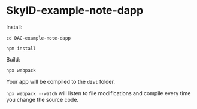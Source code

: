 # SkyID-example-note-dapp

Install:

`cd DAC-example-note-dapp`

`npm install`

Build:

`npx webpack`

Your app will be compiled to the `dist` folder.

`npx webpack --watch` will listen to file modifications and compile every time you change the source code.